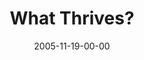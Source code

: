 ---
layout: message
category: message
series: "Death of Religion"
title: "What Thrives?"
date: 2005-11-19-00-00
message_id: 93
audio: "http://s3.amazonaws.com/crossroads-media/media/legacy/mp3/Religion_03_11-19-05_What_Thrives.mp3"
audio-duration: "36:54"
flag: "N"
---